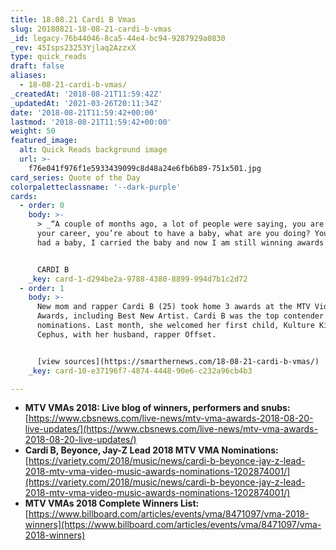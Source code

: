 ```yaml
---
title: 18.08.21 Cardi B Vmas
slug: 20180821-18-08-21-cardi-b-vmas
_id: legacy-76b44046-8ca5-44e4-bc94-9287929a0830
_rev: 45Isps23253Yjlaq2AzzxX
type: quick_reads
draft: false
aliases:
  - 18-08-21-cardi-b-vmas/
_createdAt: '2018-08-21T11:59:42Z'
_updatedAt: '2021-03-26T20:11:34Z'
date: '2018-08-21T11:59:42+00:00'
lastmod: '2018-08-21T11:59:42+00:00'
weight: 50
featured_image:
  alt: Quick Reads background image
  url: >-
    f76e041f976f1e5933439099c8d48a24e6fb6b89-751x501.jpg
card_series: Quote of the Day
colorpaletteclassname: '--dark-purple'
cards:
  - order: 0
    body: >-
      > _“A couple of months ago, a lot of people were saying, you are gambling
      your career, you’re about to have a baby, what are you doing? You know I
      had a baby, I carried the baby and now I am still winning awards!”_


      CARDI B
    _key: card-1-d294be2a-9788-4380-8899-994d7b1c2d72
  - order: 1
    body: >-
      New mom and rapper Cardi B (25) took home 3 awards at the MTV Video Music
      Awards, including Best New Artist. Cardi B was the top contender with 10
      nominations. Last month, she welcomed her first child, Kulture Kiari
      Cephus, with her husband, rapper Offset.


      [view sources](https://smarthernews.com/18-08-21-cardi-b-vmas/)
    _key: card-10-e37196f7-4874-4448-90e6-c232a96cb4b3

---
```

* **MTV VMAs 2018: Live blog of winners, performers and snubs:** [https://www.cbsnews.com/live-news/mtv-vma-awards-2018-08-20-live-updates/](https://www.cbsnews.com/live-news/mtv-vma-awards-2018-08-20-live-updates/)
* **Cardi B, Beyonce, Jay-Z Lead 2018 MTV VMA Nominations:** [https://variety.com/2018/music/news/cardi-b-beyonce-jay-z-lead-2018-mtv-vma-video-music-awards-nominations-1202874001/](https://variety.com/2018/music/news/cardi-b-beyonce-jay-z-lead-2018-mtv-vma-video-music-awards-nominations-1202874001/)
* **MTV VMAs 2018 Complete Winners List:** [https://www.billboard.com/articles/events/vma/8471097/vma-2018-winners](https://www.billboard.com/articles/events/vma/8471097/vma-2018-winners)